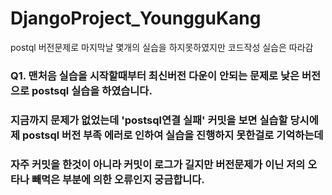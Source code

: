 # DjangoProject_YoungguKang

postql 버전문제로 마지막날 몇개의 실습을 하지못하였지만 코드작성 실습은 따라감

### Q1. 맨처음 실습을 시작할때부터 최신버전 다운이 안되는 문제로 낮은 버전으로 postsql 실습을 하였습니다. 

### 지금까지 문제가 없었는데 'postsql연결 실패' 커밋을 보면 실습할 당시에 제 postsql 버전 부족 에러로 인하여 실습을 진행하지 못한걸로 기억하는데 

### 자주 커밋을 한것이 아니라 커밋이 로그가 길지만 버전문제가 이닌 저의 오타나 빼먹은 부분에 의한 오류인지 궁금합니다.
